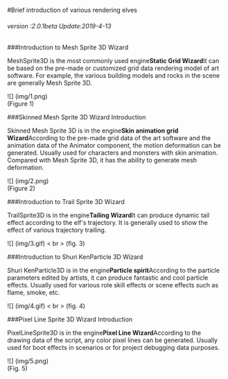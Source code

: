 #Brief introduction of various rendering elves

###### *version :2.0.1beta   Update:2019-4-13*

###Introduction to Mesh Sprite 3D Wizard

MeshSprite3D is the most commonly used engine**Static Grid Wizard**It can be based on the pre-made or customized grid data rendering model of art software. For example, the various building models and rocks in the scene are generally Mesh Sprite 3D.

![] (img/1.png)<br> (Figure 1)

###Skinned Mesh Sprite 3D Wizard Introduction

Skinned Mesh Sprite 3D is in the engine**Skin animation grid Wizard**According to the pre-made grid data of the art software and the animation data of the Animator component, the motion deformation can be generated. Usually used for characters and monsters with skin animation. Compared with Mesh Sprite 3D, it has the ability to generate mesh deformation.

![] (img/2.png)<br> (Figure 2)

###Introduction to Trail Sprite 3D Wizard

TrailSprite3D is in the engine**Tailing Wizard**It can produce dynamic tail effect according to the elf's trajectory. It is generally used to show the effect of various trajectory trailing.

![] (img/3.gif) < br > (fig. 3)

###Introduction to Shuri KenParticle 3D Wizard

Shuri KenParticle3D is in the engine**Particle spirit**According to the particle parameters edited by artists, it can produce fantastic and cool particle effects. Usually used for various role skill effects or scene effects such as flame, smoke, etc.

![] (img/4.gif) < br > (fig. 4)

###Pixel Line Sprite 3D Wizard Introduction

PixelLineSprite3D is in the engine**Pixel Line Wizard**According to the drawing data of the script, any color pixel lines can be generated. Usually used for boot effects in scenarios or for project debugging data purposes.

![] (img/5.png)<br> (Fig. 5)